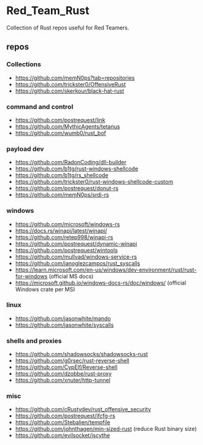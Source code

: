 # Red_Team_Rust
Collection of Rust repos useful for Red Teamers.

## repos

### Collections
- https://github.com/memN0ps?tab=repositories
- https://github.com/trickster0/OffensiveRust
- https://github.com/skerkour/black-hat-rust

### command and control
- https://github.com/postrequest/link 
- https://github.com/MythicAgents/tetanus 
- https://github.com/wumb0/rust_bof 

### payload dev
- https://github.com/RadonCoding/dll-builder
- https://github.com/b1tg/rust-windows-shellcode
- https://github.com/b1tg/rs_shellcode
- https://github.com/trickster0/rust-windows-shellcode-custom
- https://github.com/postrequest/donut-rs
- https://github.com/memN0ps/srdi-rs

### windows
- https://github.com/microsoft/windows-rs
- https://docs.rs/winapi/latest/winapi/
- https://github.com/retep998/winapi-rs
- https://github.com/postrequest/dynamic-winapi
- https://github.com/postrequest/wintools
- https://github.com/mullvad/windows-service-rs
- https://github.com/janoglezcampos/rust_syscalls
- https://learn.microsoft.com/en-us/windows/dev-environment/rust/rust-for-windows (official MS docs)
- https://microsoft.github.io/windows-docs-rs/doc/windows/ (official Windows crate per MS)

### linux
- https://github.com/jasonwhite/mando
- https://github.com/jasonwhite/syscalls

### shells and proxies
- https://github.com/shadowsocks/shadowsocks-rust
- https://github.com/g0rsec/rust-reverse-shell
- https://github.com/CypElf/Reverse-shell
- https://github.com/dzobbe/rust-proxy
- https://github.com/xnuter/http-tunnel

### misc
- https://github.com/cRustydev/rust_offensive_security
- https://github.com/postrequest/ifcfg-rs
- https://github.com/Stebalien/tempfile
- https://github.com/johnthagen/min-sized-rust (reduce Rust binary size)
- https://github.com/evilsocket/jscythe 


